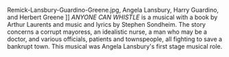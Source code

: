 Remick-Lansbury-Guardino-Greene.jpg, Angela Lansbury, Harry Guardino, and Herbert Greene ]] _ANYONE CAN WHISTLE_ is a musical with a book by Arthur Laurents and music and lyrics by Stephen Sondheim. The story concerns a corrupt mayoress, an idealistic nurse, a man who may be a doctor, and various officials, patients and townspeople, all fighting to save a bankrupt town. This musical was Angela Lansbury's first stage musical role.
